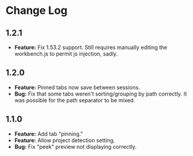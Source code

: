 # Change Log

## 1.2.1
* **Feature:** Fix 1.53.2 support. Still requires manually editing the workbench.js to permit js injection, sadly.

## 1.2.0
* **Feature:** Pinned tabs now save between sessions.
* **Bug:** Fix that some tabs weren't sorting/grouping by path correctly. It was possible for the path separator to be mixed.

## 1.1.0
* **Feature:** Add tab "pinning."
* **Feature:** Allow project detection setting.
* **Bug:** Fix "peek" preview not displaying correctly.
